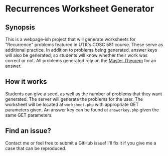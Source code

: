 # Recurrences Worksheet Generator

## Synopsis
This is a webpage-ish project that will generate worksheets for "Recurrence"
problems featured in UTK's COSC 581 course. These serve as additional practice.
In addition to problems being generated, answer keys will also be generated, so
students will know whether their work was correct or not. All problems
generated rely on the [Master Theorem](https://en.wikipedia.org/wiki/Master_theorem_(analysis_of_algorithms))
for an answer.

## How it works
Students can give a seed, as well as the number of problems that they want
generated. The server will generate the problems for the user. The worksheet
will be located at `worksheet.php` with appropriate GET parameters given. An
answer key can be found at `answerkey.php` given the same GET parameters.

## Find an issue?
Contact me or feel free to submit a GitHub issue! I'll fix it if you give me
a case that can be reproduced.
